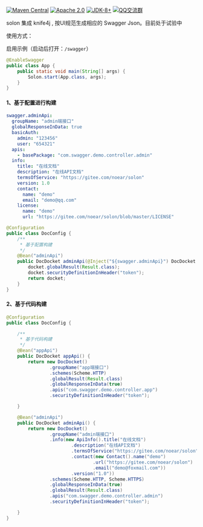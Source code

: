 [![Maven Central](https://img.shields.io/maven-central/v/org.noear/solon-swagger-knife4j.svg)](https://search.maven.org/search?q=g:org.noear%20AND%20solon-swagger-knife4j)
[![Apache 2.0](https://img.shields.io/:license-Apache2-blue.svg)](https://license.coscl.org.cn/Apache2/)
[![JDK-8+](https://img.shields.io/badge/JDK-8+-green.svg)](https://www.oracle.com/java/technologies/javase/javase-jdk8-downloads.html)
[![QQ交流群](https://img.shields.io/badge/QQ交流群-22200020-orange)](https://jq.qq.com/?_wv=1027&k=kjB5JNiC)


solon 集成 knife4j , 按UI规范生成相应的 Swagger Json。目前处于试验中

使用方式：

启用示例（启动后打开：`/swagger`）

```java
@EnableSwagger
public class App {
    public static void main(String[] args) {
        Solon.start(App.class, args);
    }
}
```

#### 1、基于配置进行构建

```yaml
swagger.adminApi:
  groupName: "admin端接口"
  globalResponseInData: true
  basicAuth:
    admin: "123456"
    user: "654321"
  apis:
    - basePackage: "com.swagger.demo.controller.admin"
  info:
    title: "在线文档"
    description: "在线API文档"
    termsOfService: "https://gitee.com/noear/solon"
    version: 1.0
    contact:
      name: "demo"
      email: "demo@qq.com"
    license:
      name: "demo"
      url: "https://gitee.com/noear/solon/blob/master/LICENSE"
```

```java
@Configuration
public class DocConfig {
    /**
     * 基于配置构建
     */
    @Bean("adminApi")
    public DocDocket adminApi(@Inject("${swagger.adminApi}") DocDocket docket) {
        docket.globalResult(Result.class);
        docket.securityDefinitionInHeader("token");
        return docket;
    }
}
```

#### 2、基于代码构建

```java
@Configuration
public class DocConfig {

    /**
     * 基于代码构建
     */
    @Bean("appApi")
    public DocDocket appApi() {
        return new DocDocket()
                .groupName("app端接口")
                .schemes(Scheme.HTTP)
                .globalResult(Result.class)
                .globalResponseInData(true)
                .apis("com.swagger.demo.controller.app")
                .securityDefinitionInHeader("token");

    }

    @Bean("adminApi")
    public DocDocket adminApi() {
        return new DocDocket()
                .groupName("admin端接口")
                .info(new ApiInfo().title("在线文档")
                        .description("在线API文档")
                        .termsOfService("https://gitee.com/noear/solon")
                        .contact(new Contact().name("demo")
                                .url("https://gitee.com/noear/solon")
                                .email("demo@foxmail.com"))
                        .version("1.0"))
                .schemes(Scheme.HTTP, Scheme.HTTPS)
                .globalResponseInData(true)
                .globalResult(Result.class)
                .apis("com.swagger.demo.controller.admin")
                .securityDefinitionInHeader("token");

    }
}
```


